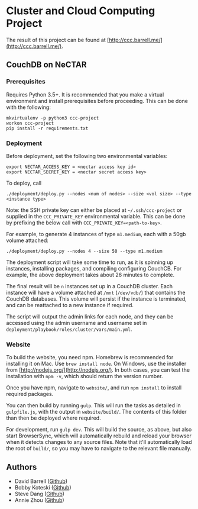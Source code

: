 # Cluster and Cloud Computing Project

The result of this project can be found at [http://ccc.barrell.me/](http://ccc.barrell.me/).

## CouchDB on NeCTAR
### Prerequisites
Requires Python 3.5+. It is recommended that you make a virtual environment
and install prerequisites before proceeding. This can be done with the following:

```
mkvirtualenv -p python3 ccc-project
workon ccc-project
pip install -r requirements.txt
```

### Deployment
Before deployment, set the following two environmental variables:

```
export NECTAR_ACCESS_KEY = <nectar access key id>
export NECTAR_SECRET_KEY = <nectar secret access key>
```

To deploy, call

```
./deployment/deploy.py --nodes <num of nodes> --size <vol size> --type <instance type>
```

Note: the SSH private key can either be placed at `~/.ssh/ccc-project`
or supplied in the `CCC_PRIVATE_KEY` environmental variable. This can be done
by prefixing the below call with `CCC_PRIVATE_KEY=<path-to-key>`.

For example, to generate 4 instances of type `m1.medium`, each with a 50gb volume attached:

```
./deployment/deploy.py --nodes 4 --size 50 --type m1.medium
```

The deployment script will take some time to run, as it is spinning up
instances, installing packages, and compiling configuring CouchCB. For example,
the above deployment takes about 26 minutes to complete.

The final result will be `n` instances set up in a CouchDB cluster. Each instance
will have a volume attached at `/mnt` (`/dev/vdb/`) that contains the CouchDB
databases. This volume will persist if the instance is terminated, and can
be reattached to a new instance if required.

The script will output the admin links for each node, and they can be accessed using the
admin username and username set in `deployment/playbook/roles/cluster/vars/main.yml`.

### Website
To build the website, you need npm. Homebrew is recommended for installing it on Mac.
Use `brew install node`. On Windows, use the installer from [http://nodejs.org/](http://nodejs.org/).
In both cases, you can test the installation with `npm -v`, which should return the
version number.

Once you have npm, navigate to `website/`, and run `npm install` to install required
packages.

You can then build by running `gulp`. This will run the tasks as detailed in `gulpfile.js`,
with the output in `website/build/`. The contents of this folder than then be deployed
where required.

For development, run `gulp dev`. This will build the source, as above, but also start
BrowserSync, which will automatically rebuild and reload your browser when it detects
changes to any source files. Note that it'll automatically load the root of `build/`,
so you may have to navigate to the relevant file manually.

## Authors
- David Barrell ([Github](https://github.com/dabarrell/))
- Bobby Koteski ([Github](https://github.com/bkot88))
- Steve Dang ([Github](https://github.com/thanhdang1109))
- Annie Zhou ([Github](https://github.com/anya-z))

